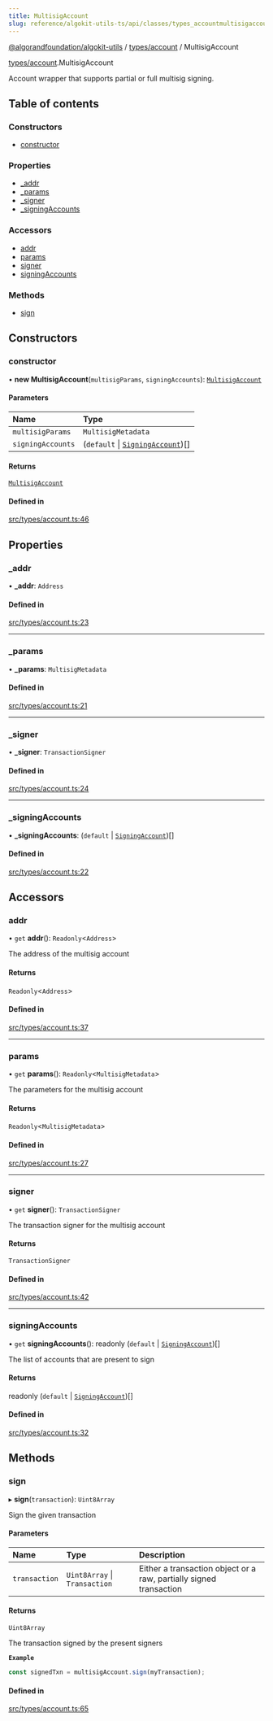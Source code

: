 ```yaml
---
title: MultisigAccount
slug: reference/algokit-utils-ts/api/classes/types_accountmultisigaccount
---
```


[@algorandfoundation/algokit-utils](/reference/algokit-utils-ts/api/overview) / [types/account](/reference/algokit-utils-ts/api/modules/types_account/) / MultisigAccount

[types/account](/reference/algokit-utils-ts/api/modules/types_account/).MultisigAccount

Account wrapper that supports partial or full multisig signing.

## Table of contents

### Constructors

- [constructor](#constructor)

### Properties

- [\_addr](#_addr)
- [\_params](#_params)
- [\_signer](#_signer)
- [\_signingAccounts](#_signingaccounts)

### Accessors

- [addr](#addr)
- [params](#params)
- [signer](#signer)
- [signingAccounts](#signingaccounts)

### Methods

- [sign](#sign)

## Constructors

### constructor

• **new MultisigAccount**(`multisigParams`, `signingAccounts`): [`MultisigAccount`](/reference/algokit-utils-ts/api/classes/types_accountmultisigaccount/)

#### Parameters

| Name              | Type                                                                                                      |
| :---------------- | :-------------------------------------------------------------------------------------------------------- |
| `multisigParams`  | `MultisigMetadata`                                                                                        |
| `signingAccounts` | (`default` \| [`SigningAccount`](/reference/algokit-utils-ts/api/classes/types_accountsigningaccount/))[] |

#### Returns

[`MultisigAccount`](/reference/algokit-utils-ts/api/classes/types_accountmultisigaccount/)

#### Defined in

[src/types/account.ts:46](https://github.com/algorandfoundation/algokit-utils-ts/blob/main/src/types/account.ts#L46)

## Properties

### \_addr

• **\_addr**: `Address`

#### Defined in

[src/types/account.ts:23](https://github.com/algorandfoundation/algokit-utils-ts/blob/main/src/types/account.ts#L23)

---

### \_params

• **\_params**: `MultisigMetadata`

#### Defined in

[src/types/account.ts:21](https://github.com/algorandfoundation/algokit-utils-ts/blob/main/src/types/account.ts#L21)

---

### \_signer

• **\_signer**: `TransactionSigner`

#### Defined in

[src/types/account.ts:24](https://github.com/algorandfoundation/algokit-utils-ts/blob/main/src/types/account.ts#L24)

---

### \_signingAccounts

• **\_signingAccounts**: (`default` \| [`SigningAccount`](/reference/algokit-utils-ts/api/classes/types_accountsigningaccount/))[]

#### Defined in

[src/types/account.ts:22](https://github.com/algorandfoundation/algokit-utils-ts/blob/main/src/types/account.ts#L22)

## Accessors

### addr

• `get` **addr**(): `Readonly`\<`Address`\>

The address of the multisig account

#### Returns

`Readonly`\<`Address`\>

#### Defined in

[src/types/account.ts:37](https://github.com/algorandfoundation/algokit-utils-ts/blob/main/src/types/account.ts#L37)

---

### params

• `get` **params**(): `Readonly`\<`MultisigMetadata`\>

The parameters for the multisig account

#### Returns

`Readonly`\<`MultisigMetadata`\>

#### Defined in

[src/types/account.ts:27](https://github.com/algorandfoundation/algokit-utils-ts/blob/main/src/types/account.ts#L27)

---

### signer

• `get` **signer**(): `TransactionSigner`

The transaction signer for the multisig account

#### Returns

`TransactionSigner`

#### Defined in

[src/types/account.ts:42](https://github.com/algorandfoundation/algokit-utils-ts/blob/main/src/types/account.ts#L42)

---

### signingAccounts

• `get` **signingAccounts**(): readonly (`default` \| [`SigningAccount`](/reference/algokit-utils-ts/api/classes/types_accountsigningaccount/))[]

The list of accounts that are present to sign

#### Returns

readonly (`default` \| [`SigningAccount`](/reference/algokit-utils-ts/api/classes/types_accountsigningaccount/))[]

#### Defined in

[src/types/account.ts:32](https://github.com/algorandfoundation/algokit-utils-ts/blob/main/src/types/account.ts#L32)

## Methods

### sign

▸ **sign**(`transaction`): `Uint8Array`

Sign the given transaction

#### Parameters

| Name          | Type                          | Description                                                        |
| :------------ | :---------------------------- | :----------------------------------------------------------------- |
| `transaction` | `Uint8Array` \| `Transaction` | Either a transaction object or a raw, partially signed transaction |

#### Returns

`Uint8Array`

The transaction signed by the present signers

**`Example`**

```typescript
const signedTxn = multisigAccount.sign(myTransaction);
```

#### Defined in

[src/types/account.ts:65](https://github.com/algorandfoundation/algokit-utils-ts/blob/main/src/types/account.ts#L65)
